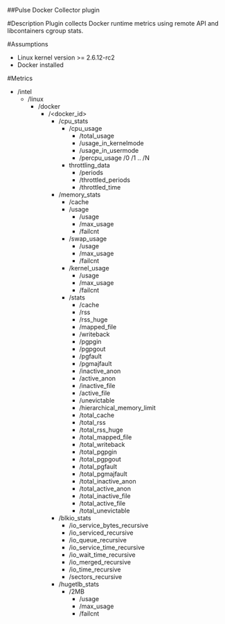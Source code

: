 ##Pulse Docker Collector plugin
<!---
http://www.apache.org/licenses/LICENSE-2.0.txt


Copyright 2015 Intel Corporation

Licensed under the Apache License, Version 2.0 (the "License");
you may not use this file except in compliance with the License.
You may obtain a copy of the License at

    http://www.apache.org/licenses/LICENSE-2.0

Unless required by applicable law or agreed to in writing, software
distributed under the License is distributed on an "AS IS" BASIS,
WITHOUT WARRANTIES OR CONDITIONS OF ANY KIND, either express or implied.
See the License for the specific language governing permissions and
limitations under the License.
-->

#Description
Plugin collects Docker runtime  metrics using remote API and libcontainers cgroup stats.

#Assumptions
* Linux kernel version >= 2.6.12-rc2
* Docker installed

#Metrics
 - /intel
	- /linux
		- /docker
			- /<docker_id>
				- /cpu_stats
					- /cpu_usage
						- /total_usage
						- /usage_in_kernelmode
						- /usage_in_usermode
						- /percpu_usage
							/0
							/1
							..
							/N
					- throttling_data
						- /periods
						- /throttled_periods
						- /throttled_time
				- /memory_stats
					- /cache
					- /usage
						- /usage
						- /max_usage
						- /failcnt
					- /swap_usage
						- /usage
						- /max_usage
						- /failcnt
					- /kernel_usage
						- /usage
						- /max_usage
						- /failcnt
					- /stats
						- /cache
						- /rss
						- /rss_huge
						- /mapped_file
						- /writeback	
						- /pgpgin
						- /pgpgout
						- /pgfault
						- /pgmajfault
						- /inactive_anon
						- /active_anon
						- /inactive_file
						- /active_file
						- /unevictable
						- /hierarchical_memory_limit
						- /total_cache
						- /total_rss
						- /total_rss_huge
						- /total_mapped_file
						- /total_writeback
						- /total_pgpgin
						- /total_pgpgout
						- /total_pgfault
						- /total_pgmajfault
						- /total_inactive_anon
						- /total_active_anon
						- /total_inactive_file
						- /total_active_file
						- /total_unevictable
				- /blkio_stats
					- /io_service_bytes_recursive
					- /io_serviced_recursive
					- /io_queue_recursive
					- /io_service_time_recursive
					- /io_wait_time_recursive
					- /io_merged_recursive
					- /io_time_recursive
					- /sectors_recursive
				- /hugetlb_stats
					- /2MB
						- /usage
						- /max_usage
						- /failcnt

